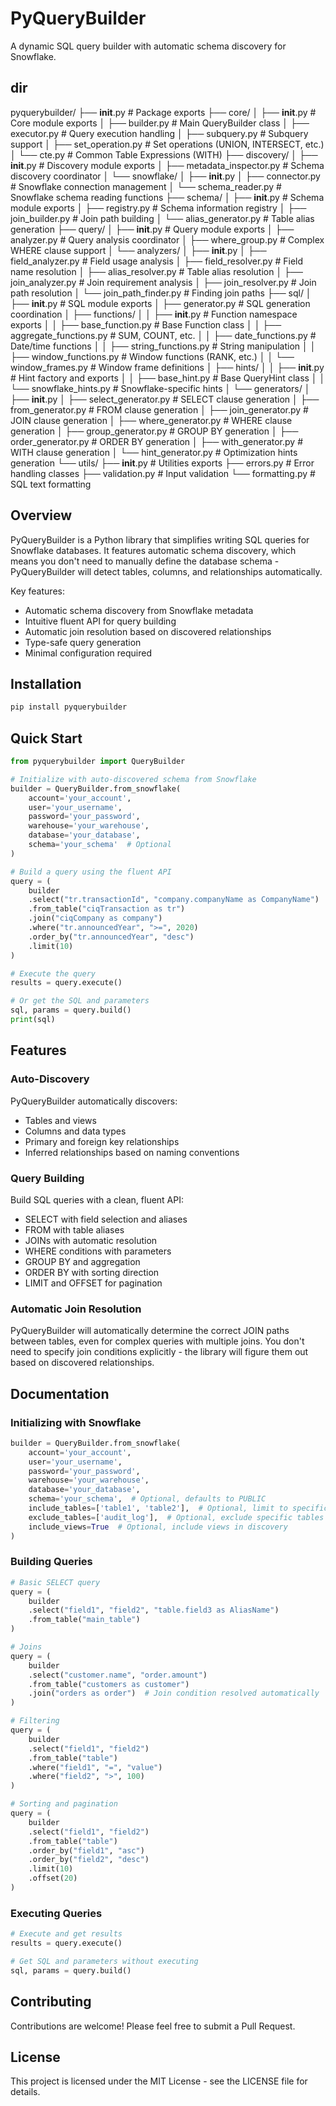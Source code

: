 # PyQueryBuilder

A dynamic SQL query builder with automatic schema discovery for Snowflake.

## dir

pyquerybuilder/
├── __init__.py                # Package exports
├── core/
│   ├── __init__.py            # Core module exports
│   ├── builder.py             # Main QueryBuilder class
│   ├── executor.py            # Query execution handling
│   ├── subquery.py            # Subquery support
│   ├── set_operation.py       # Set operations (UNION, INTERSECT, etc.)
│   └── cte.py                 # Common Table Expressions (WITH)
├── discovery/
│   ├── __init__.py            # Discovery module exports
│   ├── metadata_inspector.py  # Schema discovery coordinator
│   └── snowflake/
│       ├── __init__.py
│       ├── connector.py       # Snowflake connection management
│       └── schema_reader.py   # Snowflake schema reading functions
├── schema/
│   ├── __init__.py            # Schema module exports
│   ├── registry.py            # Schema information registry
│   ├── join_builder.py        # Join path building
│   └── alias_generator.py     # Table alias generation
├── query/
│   ├── __init__.py            # Query module exports
│   ├── analyzer.py            # Query analysis coordinator
│   ├── where_group.py         # Complex WHERE clause support
│   └── analyzers/
│       ├── __init__.py
│       ├── field_analyzer.py  # Field usage analysis
│       ├── field_resolver.py  # Field name resolution
│       ├── alias_resolver.py  # Table alias resolution
│       ├── join_analyzer.py   # Join requirement analysis
│       ├── join_resolver.py   # Join path resolution
│       └── join_path_finder.py # Finding join paths
├── sql/
│   ├── __init__.py            # SQL module exports
│   ├── generator.py           # SQL generation coordination
│   ├── functions/
│   │   ├── __init__.py        # Function namespace exports
│   │   ├── base_function.py   # Base Function class
│   │   ├── aggregate_functions.py # SUM, COUNT, etc.
│   │   ├── date_functions.py  # Date/time functions
│   │   ├── string_functions.py # String manipulation
│   │   ├── window_functions.py # Window functions (RANK, etc.)
│   │   └── window_frames.py   # Window frame definitions
│   ├── hints/
│   │   ├── __init__.py        # Hint factory and exports
│   │   ├── base_hint.py       # Base QueryHint class
│   │   └── snowflake_hints.py # Snowflake-specific hints
│   └── generators/
│       ├── __init__.py
│       ├── select_generator.py # SELECT clause generation
│       ├── from_generator.py  # FROM clause generation
│       ├── join_generator.py  # JOIN clause generation
│       ├── where_generator.py # WHERE clause generation
│       ├── group_generator.py # GROUP BY generation
│       ├── order_generator.py # ORDER BY generation
│       ├── with_generator.py  # WITH clause generation
│       └── hint_generator.py  # Optimization hints generation
└── utils/
    ├── __init__.py            # Utilities exports
    ├── errors.py              # Error handling classes
    ├── validation.py          # Input validation
    └── formatting.py          # SQL text formatting

## Overview

PyQueryBuilder is a Python library that simplifies writing SQL queries for Snowflake databases. It features automatic schema discovery, which means you don't need to manually define the database schema - PyQueryBuilder will detect tables, columns, and relationships automatically.

Key features:
- Automatic schema discovery from Snowflake metadata
- Intuitive fluent API for query building
- Automatic join resolution based on discovered relationships
- Type-safe query generation
- Minimal configuration required

## Installation

```bash
pip install pyquerybuilder
```

## Quick Start

```python
from pyquerybuilder import QueryBuilder

# Initialize with auto-discovered schema from Snowflake
builder = QueryBuilder.from_snowflake(
    account='your_account',
    user='your_username',
    password='your_password',
    warehouse='your_warehouse',
    database='your_database',
    schema='your_schema'  # Optional
)

# Build a query using the fluent API
query = (
    builder
    .select("tr.transactionId", "company.companyName as CompanyName")
    .from_table("ciqTransaction as tr")
    .join("ciqCompany as company")
    .where("tr.announcedYear", ">=", 2020)
    .order_by("tr.announcedYear", "desc")
    .limit(10)
)

# Execute the query
results = query.execute()

# Or get the SQL and parameters
sql, params = query.build()
print(sql)
```

## Features

### Auto-Discovery

PyQueryBuilder automatically discovers:
- Tables and views
- Columns and data types
- Primary and foreign key relationships
- Inferred relationships based on naming conventions

### Query Building

Build SQL queries with a clean, fluent API:
- SELECT with field selection and aliases
- FROM with table aliases
- JOINs with automatic resolution
- WHERE conditions with parameters
- GROUP BY and aggregation
- ORDER BY with sorting direction
- LIMIT and OFFSET for pagination

### Automatic Join Resolution

PyQueryBuilder will automatically determine the correct JOIN paths between tables, even for complex queries with multiple joins. You don't need to specify join conditions explicitly - the library will figure them out based on discovered relationships.

## Documentation

### Initializing with Snowflake

```python
builder = QueryBuilder.from_snowflake(
    account='your_account',
    user='your_username',
    password='your_password',
    warehouse='your_warehouse',
    database='your_database',
    schema='your_schema',  # Optional, defaults to PUBLIC
    include_tables=['table1', 'table2'],  # Optional, limit to specific tables
    exclude_tables=['audit_log'],  # Optional, exclude specific tables
    include_views=True  # Optional, include views in discovery
)
```

### Building Queries

```python
# Basic SELECT query
query = (
    builder
    .select("field1", "field2", "table.field3 as AliasName")
    .from_table("main_table")
)

# Joins
query = (
    builder
    .select("customer.name", "order.amount")
    .from_table("customers as customer")
    .join("orders as order")  # Join condition resolved automatically
)

# Filtering
query = (
    builder
    .select("field1", "field2")
    .from_table("table")
    .where("field1", "=", "value")
    .where("field2", ">", 100)
)

# Sorting and pagination
query = (
    builder
    .select("field1", "field2")
    .from_table("table")
    .order_by("field1", "asc")
    .order_by("field2", "desc")
    .limit(10)
    .offset(20)
)
```

### Executing Queries

```python
# Execute and get results
results = query.execute()

# Get SQL and parameters without executing
sql, params = query.build()
```

## Contributing

Contributions are welcome! Please feel free to submit a Pull Request.

## License

This project is licensed under the MIT License - see the LICENSE file for details.